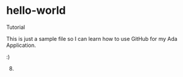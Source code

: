 # hello-world
Tutorial

This is just a sample file so I can learn how to use GitHub for my Ada Application.

:)

8)
